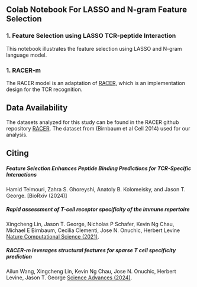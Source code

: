 ## Colab Notebook For LASSO and N-gram Feature Selection

### 1. Feature Selection using LASSO TCR-peptide Interaction

This notebook illustrates the feature selection using LASSO and N-gram language model. 



### 1. RACER-m

The RACER model is an adaptation of [RACER](https://github.com/XingchengLin/RACER), which is an implementation design for the TCR recognition.



## Data Availability

 The datasets analyzed for this study can be found in the RACER github repository [RACER](https://github.com/XingchengLin/RACER/tree/main/raw_data). The dataset from (Birnbaum et al Cell 2014) used for our analysis.



## Citing

##### Feature Selection Enhances Peptide Binding Predictions for TCR-Specific Interactions

Hamid Teimouri, Zahra S. Ghoreyshi, Anatoly B. Kolomeisky, and Jason T. George. [BioRxiv (2024)]

##### Rapid assessment of T-cell receptor specificity of the immune repertoire

Xingcheng Lin, Jason T. George, Nicholas P Schafer, Kevin Ng Chau, Michael E Birnbaum, Cecilia Clementi, Jose N. Onuchic, Herbert Levine [Nature Computational Science (2021)](https://www.nature.com/articles/s43588-021-00076-1).


##### RACER-m leverages structural features for sparse T cell specificity prediction

Ailun Wang, Xingcheng Lin, Kevin Ng Chau, Jose N. Onuchic, Herbert Levine, Jason T. George [Science Advances (2024)](https://www.science.org/doi/full/10.1126/sciadv.adl0161).
